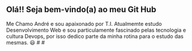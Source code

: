 <h2>Olá!! Seja bem-vindo(a) ao meu Git Hub</h2>
Me Chamo André e sou apaixonado por T.I. Atualmemte estudo Desenvolvimento Web e sou particulamente fascinado pelas tecnologia e cultura Devops, por isso dedico parte da minha rotina para o estudo das mesmas. 😃
#
#
